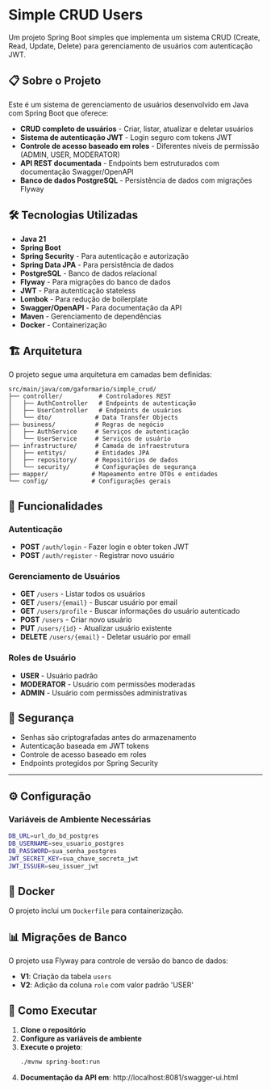 # Simple CRUD Users

Um projeto Spring Boot simples que implementa um sistema CRUD (Create, Read, Update, Delete) para gerenciamento de usuários com autenticação JWT.

## 📋 Sobre o Projeto

Este é um sistema de gerenciamento de usuários desenvolvido em Java com Spring Boot que oferece:

- **CRUD completo de usuários** - Criar, listar, atualizar e deletar usuários
- **Sistema de autenticação JWT** - Login seguro com tokens JWT
- **Controle de acesso baseado em roles** - Diferentes níveis de permissão (ADMIN, USER, MODERATOR)
- **API REST documentada** - Endpoints bem estruturados com documentação Swagger/OpenAPI
- **Banco de dados PostgreSQL** - Persistência de dados com migrações Flyway

## 🛠️ Tecnologias Utilizadas

- **Java 21**
- **Spring Boot**
- **Spring Security** - Para autenticação e autorização
- **Spring Data JPA** - Para persistência de dados
- **PostgreSQL** - Banco de dados relacional
- **Flyway** - Para migrações do banco de dados
- **JWT** - Para autenticação stateless
- **Lombok** - Para redução de boilerplate
- **Swagger/OpenAPI** - Para documentação da API
- **Maven** - Gerenciamento de dependências
- **Docker** - Containerização

## 🏗️ Arquitetura

O projeto segue uma arquitetura em camadas bem definidas:

```
src/main/java/com/gaformario/simple_crud/
├── controller/          # Controladores REST
│   ├── AuthController   # Endpoints de autenticação
│   ├── UserController   # Endpoints de usuários
│   └── dto/            # Data Transfer Objects
├── business/           # Regras de negócio
│   ├── AuthService     # Serviços de autenticação
│   └── UserService     # Serviços de usuário
├── infrastructure/     # Camada de infraestrutura
│   ├── entitys/        # Entidades JPA
│   ├── repository/     # Repositórios de dados
│   └── security/       # Configurações de segurança
├── mapper/            # Mapeamento entre DTOs e entidades
└── config/            # Configurações gerais
```

## 🚀 Funcionalidades

### Autenticação
- **POST** `/auth/login` - Fazer login e obter token JWT
- **POST** `/auth/register` - Registrar novo usuário

### Gerenciamento de Usuários
- **GET** `/users` - Listar todos os usuários
- **GET** `/users/{email}` - Buscar usuário por email
- **GET** `/users/profile` - Buscar informações do usuário autenticado
- **POST** `/users` - Criar novo usuário
- **PUT** `/users/{id}` - Atualizar usuário existente
- **DELETE** `/users/{email}` - Deletar usuário por email

### Roles de Usuário
- **USER** - Usuário padrão
- **MODERATOR** - Usuário com permissões moderadas
- **ADMIN** - Usuário com permissões administrativas

## 🔐 Segurança

- Senhas são criptografadas antes do armazenamento
- Autenticação baseada em JWT tokens
- Controle de acesso baseado em roles
- Endpoints protegidos por Spring Security

---

## ⚙️ Configuração

### Variáveis de Ambiente Necessárias

```bash
DB_URL=url_do_bd_postgres
DB_USERNAME=seu_usuario_postgres
DB_PASSWORD=sua_senha_postgres
JWT_SECRET_KEY=sua_chave_secreta_jwt
JWT_ISSUER=seu_issuer_jwt
```


## 🐳 Docker

O projeto inclui um `Dockerfile` para containerização.

## 📊 Migrações de Banco

O projeto usa Flyway para controle de versão do banco de dados:

- **V1**: Criação da tabela `users`
- **V2**: Adição da coluna `role` com valor padrão 'USER'

## 🔧 Como Executar

1. **Clone o repositório**
2. **Configure as variáveis de ambiente**
3. **Execute o projeto**:
   ```bash
   ./mvnw spring-boot:run
   ```
4. **Documentação da API em**: http://localhost:8081/swagger-ui.html



